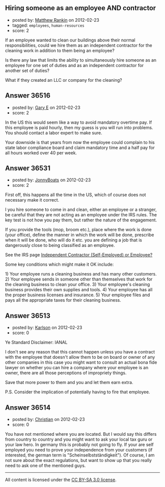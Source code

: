 ## Hiring someone as an employee AND contractor

- posted by: [Matthew Rankin](https://stackexchange.com/users/-1/1252-matthew-rankin) on 2012-02-23
- tagged: `employees`, `human-resources`
- score: 2

If an employee wanted to clean our buildings above their normal responsibilities, could we hire them as an independent contractor for the cleaning work in addition to them being an employee?

Is there any law that limits the ability to simultaneously hire someone as an employee for one set of duties and as an independent contractor for another set of duties?

What if they created an LLC or company for the cleaning?


## Answer 36516

- posted by: [Gary E](https://stackexchange.com/users/-1/2587-gary-e) on 2012-02-23
- score: 2

In the US this would seem like a way to avoid mandatory overtime pay. If this employee is paid hourly, then my guess is you will run into problems. You should contact a labor expert to make sure.

Your downside is that years from now the employee could complain to his state labor compliance board and claim mandatory time and a half pay for all hours worked over 40 per week.


## Answer 36531

- posted by: [JonnyBoats](https://stackexchange.com/users/-1/3100-jonnyboats) on 2012-02-23
- score: 2

<p>First off, this happens all the time in the US, which of course does not necessary make it correct.</p>

<p>I you hire someone to come in and clean, either an employee or a stranger, be careful that they are not acting as an employee under the IRS rules. The key test is not how you pay them, but rather the nature of the engagement.</p>

<p>If  you provide the tools (mop, broom etc.), place where the work is done (your office), define the manner in which the work will be done, prescribe when it will be done, who will do it etc. you are defining a job that is dangerously close to being classified as an employee.</p>

<p>See the IRS page <a href="http://www.irs.gov/businesses/small/article/0,,id=99921,00.html" rel="nofollow">Independent Contractor (Self-Employed) or Employee?</a></p>

<p>Some key conditions which might make it OK include:</p>

<p>1) Your employee runs a cleaning business and has many other customers.
2) Your employee sends in someone other than themselves that work for the cleaning business to clean your office.
3) Your employee's cleaning business provides their own supplies and tools.
4) Your employee has all the proper business licenses and insurance.
5) Your employee files and pays all the appropriate taxes for their cleaning business. </p>



## Answer 36513

- posted by: [Karlson](https://stackexchange.com/users/-1/15252-karlson) on 2012-02-23
- score: 0

Ye Standard Disclaimer: IANAL

I don't see any reason that this cannot happen unless you have a contract with the employee that doesn't allow them to be on board or owner of any other companies in this case you might want to consult an actual bona fide lawyer on whether you can hire a company where your employee is an owner, there are all those perceptions of impropriety things.

Save that more power to them and you and let them earn extra.

P.S.  Consider the implication of potentially having to fire that employee.


## Answer 36514

- posted by: [Christian](https://stackexchange.com/users/-1/9952-christian) on 2012-02-23
- score: 0

You have not mentioned where you are located. But I would say this differs from country to country and you might want to ask your local tax guru or your law hero. In germany this is probably not going to fly. If your are self employed you need to prove your independence from your customers (if interested, the german term is "Scheinselbstständigkeit"). Of course, I am not sure about the exact regulations, but want to show up that you really need to ask one of the mentioned guys.



---

All content is licensed under the [CC BY-SA 3.0 license](https://creativecommons.org/licenses/by-sa/3.0/).
